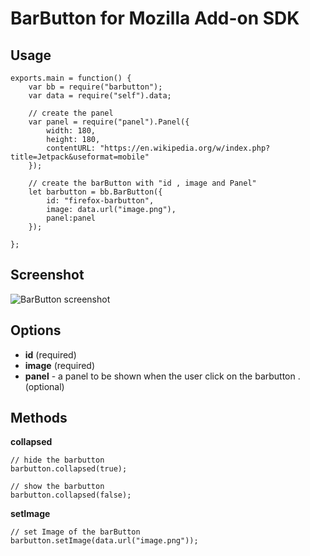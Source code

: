 BarButton for Mozilla Add-on SDK
=======
## Usage

	exports.main = function() {
		var bb = require("barbutton");
		var data = require("self").data;
	
		// create the panel
		var panel = require("panel").Panel({
			width: 180,
			height: 180,
			contentURL: "https://en.wikipedia.org/w/index.php?title=Jetpack&useformat=mobile"
		});
	
		// create the barButton with "id , image and Panel"
		let barbutton = bb.BarButton({
			id: "firefox-barbutton",
			image: data.url("image.png"),
			panel:panel
		});
		
	};
	
## Screenshot
![BarButton screenshot](https://dl.dropbox.com/u/18317770/barbutton.png)

## Options
* **id** (required)
* **image** (required)
* **panel** - a panel to be shown when the user click on the barbutton . (optional)

## Methods
**collapsed** 

	// hide the barbutton
	barbutton.collapsed(true);

	// show the barbutton
	barbutton.collapsed(false);

**setImage**

	// set Image of the barButton
	barbutton.setImage(data.url("image.png"));
